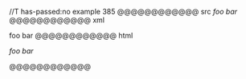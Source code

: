 //T has-passed:no
example 385
@@@@@@@@@@@@ src
__foo_ bar_
@@@@@@@@@@@@ xml
<?xml version="1.0" encoding="UTF-8"?>
<!DOCTYPE document SYSTEM "CommonMark.dtd">
<document xmlns="http://commonmark.org/xml/1.0">
  <paragraph>
    <emph>
      <emph>
        <text>foo</text>
      </emph>
      <text> bar</text>
    </emph>
  </paragraph>
</document>
@@@@@@@@@@@@ html
<p><em><em>foo</em> bar</em></p>
@@@@@@@@@@@@

